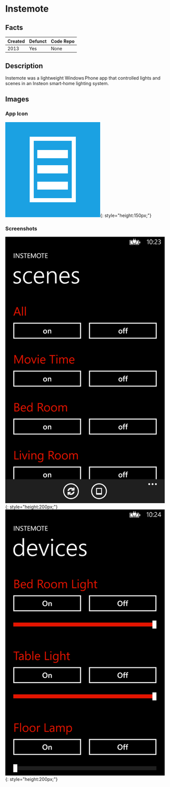 # Instemote

## Facts

| Created | Defunct | Code Repo |
| ------- | ------- | --------- |
| 2013    | Yes      | None |

## Description

Instemote was a lightweight Windows Phone app that controlled lights and scenes in an Insteon smart‑home lighting system.

## Images

### App Icon

![Main Menu](./assets/instemote/AppIcon.png){: style="height:150px;"}

### Screenshots

![Main Menu](./assets/instemote/screen1.png){: style="height:200px;"}
![Main Menu](./assets/instemote/screen2.png){: style="height:200px;"}



